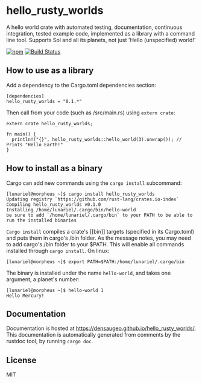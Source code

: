 # hello_rusty_worlds

A hello world crate with automated testing, documentation, continuous integration, tested example code, implemented as a library with a command line tool. Supports Sol and all its planets, not just 'Hello (unspecified) world!'

[![npm](https://img.shields.io/npm/l/express.svg)]()
[![Build Status](https://app.travis-ci.com/Densaugeo/hello_rusty_worlds.svg?branch=master)](https://app.travis-ci.com/github/Densaugeo/hello_rusty_worlds)

## How to use as a library

Add a dependency to the Cargo.toml dependencies section:

~~~
[dependencies]
hello_rusty_worlds = "0.1.*"
~~~

Then call from your code (such as /src/main.rs) using `extern crate`:

~~~
extern crate hello_rusty_worlds;

fn main() {
  println!("{}", hello_rusty_worlds::hello_world(3).unwrap()); // Prints "Hello Earth!"
}
~~~

## How to install as a binary

Cargo can add new commands using the `cargo install` subcommand:

~~~
[lunariel@morpheus ~]$ cargo install hello_rusty_worlds
Updating registry `https://github.com/rust-lang/crates.io-index`
Compiling hello_rusty_worlds v0.1.0
Installing /home/lunariel/.cargo/bin/hello-world
be sure to add `/home/lunariel/.cargo/bin` to your PATH to be able to run the installed binaries
~~~

`Cargo install` compiles a crate's [[bin]] targets (specified in its Cargo.toml) and puts them in cargo's /bin folder. As the message notes, you may need to add cargo's /bin folder to your $PATH. This will enable all commands installed through `cargo install`. On linux:

~~~
[lunariel@morpheus ~]$ export PATH=$PATH:/home/lunariel/.cargo/bin
~~~

The binary is installed under the name `hello-world`, and takes one argument, a planet's number:

~~~
[lunariel@morpheus ~]$ hello-world 1
Hello Mercury!
~~~

## Documentation

Documentation is hosted at https://densaugeo.github.io/hello_rusty_worlds/. This documentation is automatically generated from comments by the rustdoc tool, by running `cargo doc`.

## License

MIT
